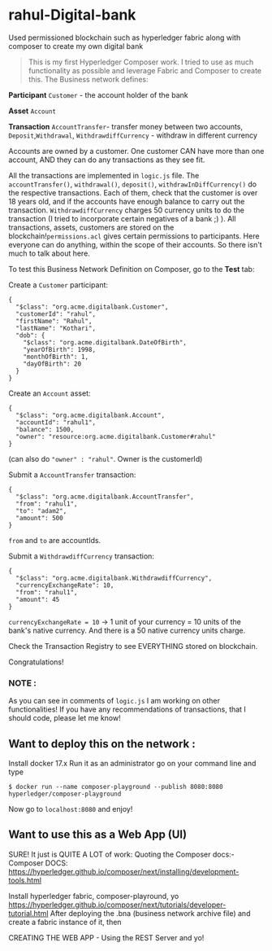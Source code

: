 # rahul-Digital-bank
Used permissioned blockchain such as hyperledger fabric along with composer to create my own digital bank

>This is my first Hyperledger Composer work. I tried to use as much functionality as possible and leverage Fabric and Composer to create this. The Business network defines:

**Participant**
`Customer` - the account holder of the bank

**Asset**
`Account`

**Transaction**
`AccountTransfer`- transfer money between two accounts, `Deposit`,`Withdrawal`, `WithdrawdiffCurrency` - withdraw in different currency

Accounts are owned by a customer. One customer CAN have more than one account, AND they can do any transactions as they see fit.

All the transactions are implemented in `logic.js` file. The `accountTransfer()`, `withdrawal()`, `deposit()`, `withdrawInDiffCurrency()` do the respective transactions. Each of them, check that the customer is over 18 years old, and if the accounts have enough balance to carry out the transaction. `WithdrawdiffCurrency` charges 50 currency units to do the transaction (I tried to incorporate certain negatives of a bank ;) ). All transactions, assets, customers are stored on the blockchain!`permissions.acl` gives certain permissions to participants. Here everyone can do anything, within the scope of their accounts. So there isn't much to talk about here.

To test this Business Network Definition on Composer, go to the **Test** tab:

Create a `Customer` participant:
```
{
  "$class": "org.acme.digitalbank.Customer",
  "customerId": "rahul",
  "firstName": "Rahul",
  "lastName": "Kothari",
  "dob": {
    "$class": "org.acme.digitalbank.DateOfBirth",
    "yearOfBirth": 1998,
    "monthOfBirth": 1,
    "dayOfBirth": 20
  }
}
```

Create an `Account` asset:
```
{
  "$class": "org.acme.digitalbank.Account",
  "accountId": "rahul1",
  "balance": 1500,
  "owner": "resource:org.acme.digitalbank.Customer#rahul"
}
```
(can also do `"owner" : "rahul"`. Owner is the customerId)

Submit a `AccountTransfer` transaction:
```
{
  "$class": "org.acme.digitalbank.AccountTransfer",
  "from": "rahul1",
  "to": "adam2",
  "amount": 500
}
```
`from` and `to` are accountIds.

Submit a `WithdrawdiffCurrency` transaction:
```
{
  "$class": "org.acme.digitalbank.WithdrawdiffCurrency",
  "currencyExchangeRate": 10,
  "from": "rahul1",
  "amount": 45
}
```
`currencyExchangeRate = 10` -> 1 unit of your currency = 10 units of the bank's native currency. And there is a 50 native currency units charge.

Check the Transaction Registry to see EVERYTHING stored on blockchain.

Congratulations!

### NOTE :
As you can see in comments of `logic.js` I am working on other functionalities! If you have any recommendations of transactions, that I should code, please let me know!

## Want to deploy this on the network :
Install docker 17.x
Run it as an administrator
go on your command line and type
```
$ docker run --name composer-playground --publish 8080:8080 hyperledger/composer-playground
```
Now go to `localhost:8080` and enjoy!
## Want to use this as a Web App (UI)
SURE! It just is QUITE A LOT of work:
Quoting the Composer docs:-
Composer DOCS: https://hyperledger.github.io/composer/next/installing/development-tools.html

Install hyperledger fabric, composer-playround, yo
https://hyperledger.github.io/composer/next/tutorials/developer-tutorial.html
After deploying the .bna (business network archive file) and create a fabric instance of it, then

CREATING THE WEB APP - Using the REST Server and yo!
